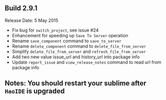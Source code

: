 Build 2.9.1
-----------
Release Date: 5 May 2015

* Fix bug for ``switch_project``, see issue #24
* Enhancement for speeding up ``Save To Server`` operation
* Rename ``save_component`` command to ``save_to_server``
* Rename ``delete_component`` command to ``delete_file_from_server``
* Simplify ``delete_file_from_server`` and ``refresh_file_from_server``
* Add two new value issue_url and history_url into package info
* Update ``report_issue`` and ``view_release_notes`` command to read url from package info

Notes: You should restart your sublime after ``HaoIDE`` is upgraded
-----------